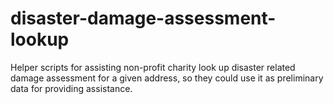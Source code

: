 # disaster-damage-assessment-lookup
Helper scripts for assisting non-profit charity look up disaster related damage assessment for a given address, so they could use it as preliminary data for providing assistance.
